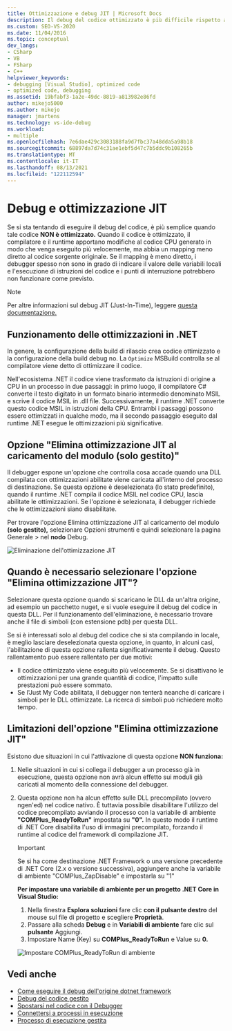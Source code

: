 ```yaml
---
title: Ottimizzazione e debug JIT | Microsoft Docs
description: Il debug del codice ottimizzato è più difficile rispetto al codice che non lo è. Informazioni sull'ottimizzazione JIT e su quando e come sopprimerla.
ms.custom: SEO-VS-2020
ms.date: 11/04/2016
ms.topic: conceptual
dev_langs:
- CSharp
- VB
- FSharp
- C++
helpviewer_keywords:
- debugging [Visual Studio], optimized code
- optimized code, debugging
ms.assetid: 19bfabf3-1a2e-49dc-8819-a813982e86fd
author: mikejo5000
ms.author: mikejo
manager: jmartens
ms.technology: vs-ide-debug
ms.workload:
- multiple
ms.openlocfilehash: 7e6dae429c3083188fa9d7fbc37a48dda5a98b18
ms.sourcegitcommit: 68897da7d74c31ae1ebf5d47c7b5ddc9b108265b
ms.translationtype: MT
ms.contentlocale: it-IT
ms.lasthandoff: 08/13/2021
ms.locfileid: "122112594"
---
```

# <a name="jit-optimization-and-debugging"></a>Debug e ottimizzazione JIT
Se si sta tentando di eseguire il debug del codice, è più semplice quando tale codice **NON è ottimizzato.** Quando il codice è ottimizzato, il compilatore e il runtime apportano modifiche al codice CPU generato in modo che venga eseguito più velocemente, ma abbia un mapping meno diretto al codice sorgente originale. Se il mapping è meno diretto, i debugger spesso non sono in grado di indicare il valore delle variabili locali e l'esecuzione di istruzioni del codice e i punti di interruzione potrebbero non funzionare come previsto.

> [!NOTE]
> Per altre informazioni sul debug JIT (Just-In-Time), leggere [questa documentazione.](../debugger/debug-using-the-just-in-time-debugger.md)

## <a name="how-optimizations-work-in-net"></a>Funzionamento delle ottimizzazioni in .NET 
In genere, la configurazione della build di rilascio crea codice ottimizzato e la configurazione della build debug no. La `Optimize` MSBuild controlla se al compilatore viene detto di ottimizzare il codice.

Nell'ecosistema .NET il codice viene trasformato da istruzioni di origine a CPU in un processo in due passaggi: in primo luogo, il compilatore C# converte il testo digitato in un formato binario intermedio denominato MSIL e scrive il codice MSIL in .dll file. Successivamente, il runtime .NET converte questo codice MSIL in istruzioni della CPU. Entrambi i passaggi possono essere ottimizzati in qualche modo, ma il secondo passaggio eseguito dal runtime .NET esegue le ottimizzazioni più significative.

## <a name="the-suppress-jit-optimization-on-module-load-managed-only-option"></a>Opzione "Elimina ottimizzazione JIT al caricamento del modulo (solo gestito)"
Il debugger espone un'opzione che controlla cosa accade quando una DLL compilata con ottimizzazioni abilitate viene caricata all'interno del processo di destinazione. Se questa opzione è deselezionata (lo stato predefinito), quando il runtime .NET compila il codice MSIL nel codice CPU, lascia abilitate le ottimizzazioni. Se l'opzione è selezionata, il debugger richiede che le ottimizzazioni siano disabilitate.

Per trovare l'opzione Elimina ottimizzazione JIT al caricamento del modulo **(solo gestito),** selezionare Opzioni strumenti e quindi selezionare la pagina Generale  >  nel **nodo** Debug. 

![Eliminazione dell'ottimizzazione JIT](../debugger/media/suppress-jit-tool-options.png "Eliminazione dell'ottimizzazione JIT")

## <a name="when-should-you-check-the-suppress-jit-optimization-option"></a>Quando è necessario selezionare l'opzione "Elimina ottimizzazione JIT"?
Selezionare questa opzione quando si scaricano le DLL da un'altra origine, ad esempio un pacchetto nuget, e si vuole eseguire il debug del codice in questa DLL. Per il funzionamento dell'eliminazione, è necessario trovare anche il file di simboli (con estensione pdb) per questa DLL.

Se si è interessati solo al debug del codice che si sta compilando in locale, è meglio lasciare deselezionata questa opzione, in quanto, in alcuni casi, l'abilitazione di questa opzione rallenta significativamente il debug. Questo rallentamento può essere rallentato per due motivi:

* Il codice ottimizzato viene eseguito più velocemente. Se si disattivano le ottimizzazioni per una grande quantità di codice, l'impatto sulle prestazioni può essere sommato.
* Se l'Just My Code abilitata, il debugger non tenterà neanche di caricare i simboli per le DLL ottimizzate. La ricerca di simboli può richiedere molto tempo.

## <a name="limitations-of-the-suppress-jit-optimization-option"></a>Limitazioni dell'opzione "Elimina ottimizzazione JIT" 
Esistono due situazioni in cui l'attivazione di questa opzione **NON funziona:**

1. Nelle situazioni in cui si collega il debugger a un processo già in esecuzione, questa opzione non avrà alcun effetto sui moduli già caricati al momento della connessione del debugger.
2. Questa opzione non ha alcun effetto sulle DLL precompilato (ovvero ngen'ed) nel codice nativo. È tuttavia possibile disabilitare l'utilizzo del codice precompilato avviando il processo con la variabile di ambiente **"COMPlus_ReadyToRun"** impostata su **"0".** In questo modo il runtime di .NET Core disabilita l'uso di immagini precompilato, forzando il runtime al codice del framework di compilazione JIT. 

    > [!IMPORTANT]
    > Se si ha come destinazione .NET Framework o una versione precedente di .NET Core (2.x o versione successiva), aggiungere anche la variabile di ambiente "COMPlus_ZapDisable" e impostarla su "1"

    **Per impostare una variabile di ambiente per un progetto .NET Core in Visual Studio:**
    1. Nella finestra **Esplora soluzioni** fare clic **con il pulsante destro** del mouse sul file di progetto e scegliere **Proprietà**.
    2. Passare alla scheda **Debug** e in **Variabili di ambiente** fare clic sul **pulsante** Aggiungi.
    3. Impostare Name (Key) su **COMPlus_ReadyToRun** e Value su **0.**

    ![Impostare COMPlus_ReadyToRun di ambiente](../debugger/media/environment-variables-debug-menu.png "Impostare COMPlus_ReadyToRun di ambiente")

## <a name="see-also"></a>Vedi anche
- [Come eseguire il debug dell'origine dotnet framework](../debugger/how-to-debug-dotnet-framework-source.md)
- [Debug del codice gestito](../debugger/debugging-managed-code.md)
- [Spostarsi nel codice con il Debugger](../debugger/navigating-through-code-with-the-debugger.md)
- [Connettersi a processi in esecuzione](../debugger/attach-to-running-processes-with-the-visual-studio-debugger.md)
- [Processo di esecuzione gestita](/dotnet/standard/managed-execution-process)
